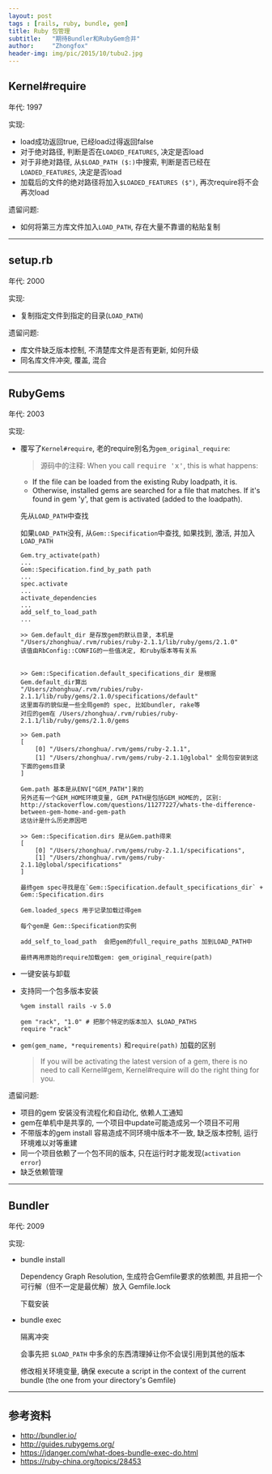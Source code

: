 ```yaml
---
layout: post
tags : [rails, ruby, bundle, gem]
title: Ruby 包管理
subtitle:   "期待Bundler和RubyGem合并"
author:     "Zhongfox"
header-img: img/pic/2015/10/tubu2.jpg
---
```


## Kernel#require

年代: 1997

实现:

* load成功返回true, 已经load过得返回false
* 对于绝对路径, 判断是否在`LOADED_FEATURES`, 决定是否load
* 对于非绝对路径, 从`$LOAD_PATH ($:)`中搜索, 判断是否已经在`LOADED_FEATURES`, 决定是否load
* 加载后的文件的绝对路径将加入`$LOADED_FEATURES ($")`, 再次require将不会再次load

遗留问题:

* 如何将第三方库文件加入`LOAD_PATH`, 存在大量不靠谱的粘贴复制

---

## setup.rb

年代: 2000

实现:

* 复制指定文件到指定的目录(`LOAD_PATH`)

遗留问题:

* 库文件缺乏版本控制, 不清楚库文件是否有更新, 如何升级
* 同名库文件冲突, 覆盖, 混合

---

## RubyGems

年代: 2003

实现:

* 覆写了`Kernel#require`, 老的require别名为`gem_original_require`:

  >  源码中的注释:
  When you call <tt>require 'x'</tt>, this is what happens:  
  * If the file can be loaded from the existing Ruby loadpath, it is.  
  * Otherwise, installed gems are searched for a file that matches.  If it's found in gem 'y', that gem is activated (added to the
  loadpath).

  先从`LOAD_PATH`中查找

  如果`LOAD_PATH`没有, 从`Gem::Specification`中查找, 如果找到, 激活, 并加入`LOAD_PATH`

      Gem.try_activate(path)
      ...
      Gem::Specification.find_by_path path
      ...
      spec.activate
      ...
      activate_dependencies
      ...
      add_self_to_load_path
      ...

      >> Gem.default_dir 是存放gem的默认目录, 本机是
      "/Users/zhonghua/.rvm/rubies/ruby-2.1.1/lib/ruby/gems/2.1.0"
      该值由RbConfig::CONFIG的一些值决定, 和ruby版本等有关系


      >> Gem::Specification.default_specifications_dir 是根据Gem.default_dir算出
      "/Users/zhonghua/.rvm/rubies/ruby-2.1.1/lib/ruby/gems/2.1.0/specifications/default"
      这里面存的貌似是一些全局gem的 spec, 比如bundler, rake等
      对应的gem在 /Users/zhonghua/.rvm/rubies/ruby-2.1.1/lib/ruby/gems/2.1.0/gems

      >> Gem.path
      [
          [0] "/Users/zhonghua/.rvm/gems/ruby-2.1.1",
          [1] "/Users/zhonghua/.rvm/gems/ruby-2.1.1@global" 全局包安装到这下面的gems目录
      ]

      Gem.path 基本是从ENV["GEM_PATH"]来的
      另外还有一个GEM_HOME环境变量, GEM_PATH是包括GEM_HOME的, 区别: http://stackoverflow.com/questions/11277227/whats-the-difference-between-gem-home-and-gem-path
      这估计是什么历史原因吧

      >> Gem::Specification.dirs 是从Gem.path得来
      [
          [0] "/Users/zhonghua/.rvm/gems/ruby-2.1.1/specifications",
          [1] "/Users/zhonghua/.rvm/gems/ruby-2.1.1@global/specifications"
      ]

      最终gem spec寻找是在`Gem::Specification.default_specifications_dir` + Gem::Specification.dirs

      Gem.loaded_specs 用于记录加载过得gem

      每个gem是 Gem::Specification的实例

      add_self_to_load_path  会把gem的full_require_paths 加到LOAD_PATH中

      最终再用原始的require加载gem: gem_original_require(path)

* 一键安装与卸载

* 支持同一个包多版本安装

      %gem install rails -v 5.0

      gem "rack", "1.0" # 把那个特定的版本加入 $LOAD_PATHS
      require "rack"

* `gem(gem_name, *requirements)` 和`require(path)` 加载的区别

  > If you will be activating the latest version of a gem, there is no need to call Kernel#gem, Kernel#require will do the right thing for you.


遗留问题:

* 项目的gem 安装没有流程化和自动化, 依赖人工通知
* gem在单机中是共享的, 一个项目中update可能造成另一个项目不可用
* 不带版本的gem install 容易造成不同环境中版本不一致, 缺乏版本控制, 运行环境难以对等重建
* 同一个项目依赖了一个包不同的版本, 只在运行时才能发现(`activation error`)
* 缺乏依赖管理

---

## Bundler

年代: 2009

实现:

* bundle install

  Dependency Graph Resolution, 生成符合Gemfile要求的依赖图, 并且把一个可行解（但不一定是最优解）放入 Gemfile.lock

  下载安装

* bundle exec

  隔离冲突

  会事先把 `$LOAD_PATH` 中多余的东西清理掉让你不会误引用到其他的版本

  修改相关环境变量, 确保 execute a script in the context of the current bundle (the one from your directory's Gemfile)

---

## 参考资料

* <http://bundler.io/>
* <http://guides.rubygems.org/>
* <https://jdanger.com/what-does-bundle-exec-do.html>
* <https://ruby-china.org/topics/28453>
